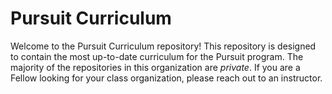 # Pursuit Curriculum

Welcome to the Pursuit Curriculum repository! This repository is designed to contain the most up-to-date curriculum for the Pursuit program. The majority of the repositories in this organization are _private_. If you are a Fellow looking for your class organization, please reach out to an instructor.